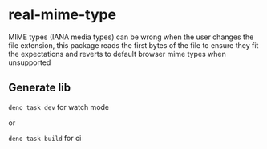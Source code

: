 # real-mime-type

MIME types (IANA media types) can be wrong when the user changes the file extension, this package reads the first bytes of the file to ensure they fit the expectations and reverts to default browser mime types when unsupported

## Generate lib

`deno task dev` for watch mode

or

`deno task build` for ci
